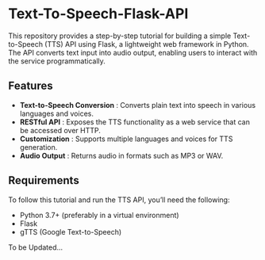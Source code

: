 # Text-To-Speech-Flask-API

This repository provides a step-by-step tutorial for building a simple Text-to-Speech (TTS) API using Flask, a lightweight web framework in Python. The API converts text input into audio output, enabling users to interact with the service programmatically.

## Features

* **Text-to-Speech Conversion** : Converts plain text into speech in various languages and voices.
* **RESTful API** : Exposes the TTS functionality as a web service that can be accessed over HTTP.
* **Customization** : Supports multiple languages and voices for TTS generation.
* **Audio Output** : Returns audio in formats such as MP3 or WAV.

## Requirements

To follow this tutorial and run the TTS API, you’ll need the following:

* Python 3.7+ (preferably in a virtual environment)
* Flask
* gTTS (Google Text-to-Speech)

To be Updated...
